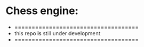 # Chess engine:

-    ====================================
-    this repo is still under development 
-    ====================================
